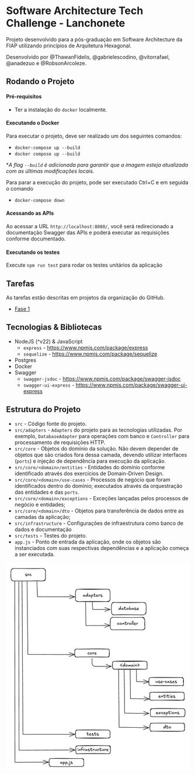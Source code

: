 # Software Architecture Tech Challenge - Lanchonete

Projeto desenvolvido para a pós-graduação em Software Architecture da FIAP utilizando princípios de Arquitetura Hexagonal.

Desenvolvido por @ThawanFidelis, @gabrielescodino, @vitorrafael, @anadezuo e @RobsonArcoleze.

## Rodando o Projeto

#### Pré-requisitos

- Ter a instalação do `docker` localmente.

#### Executando o Docker

Para executar o projeto, deve ser realizado um dos seguintes comandos:

- `docker-compose up --build`
- `docker compose up --build`

\*_A flag `--build` é adicionada para garantir que a imagem esteja atualizada com as últimas modificações locais._

Para parar a execução do projeto, pode ser executado Ctrl+C e em seguida o comando

- `docker-compose down`

#### Acessando as APIs

Ao acessar a URL `http://localhost:8080/`, você será redirecionado a documentação Swagger das APIs e poderá executar as requisições conforme documentado.

#### Executando os testes
Execute `npm run test` para rodar os testes unitários da aplicação

## Tarefas

As tarefas estão descritas em projetos da organização do GitHub.

- [Fase 1](https://github.com/orgs/FIAP-8SOAT-G6/projects/1)

## Tecnologias & Bibliotecas

- NodeJS (^v22) & JavaScript
  - `express` - https://www.npmjs.com/package/express
  - `sequelize` - https://www.npmjs.com/package/sequelize
- Postgres
- Docker
- Swagger
  - `swagger-jsdoc` - https://www.npmjs.com/package/swagger-jsdoc
  - `swagger-ui-express` - https://www.npmjs.com/package/swagger-ui-express

## Estrutura do Projeto

- `src` - Código fonte do projeto.
- `src/adapters` - `Adapters` do projeto para as tecnologias utilizadas. Por exemplo, `DatabaseAdapter` para operações com banco e `Controller` para processamento de requisições HTTP.
- `src/core` - Objetos do domínio da solução. Não devem depender de objetos que são criados fora dessa camada, devendo utilizar interfaces (`ports`) e injeção de dependência para execução da aplicação.
- `src/core/<domain>/entities` - Entidades do domínio conforme identificado através dos exercícios de Domain-Driven Design.
- `src/core/<domain>/use-cases` - Processos de negócio que foram identificados dentro do domínio; executados através da orquestração das entidades e das `ports`.
- `src/core/<domain>/exceptions` - Exceções lançadas pelos processos de negócio e entidades;
- `src/core/<domain>/dto` - Objetos para transferência de dados entre as camadas da aplicação;
- `src/infrastructure` - Configurações de infraestrutura como banco de dados e documentação
- `src/tests` - Testes do projeto.
- `app.js` - Ponto de entrada da aplicação, onde os objetos são instanciados com suas respectivas dependências e a aplicação começa a ser executada.

![Estrutura do Projeto](assets/ProjectStructure.png)
